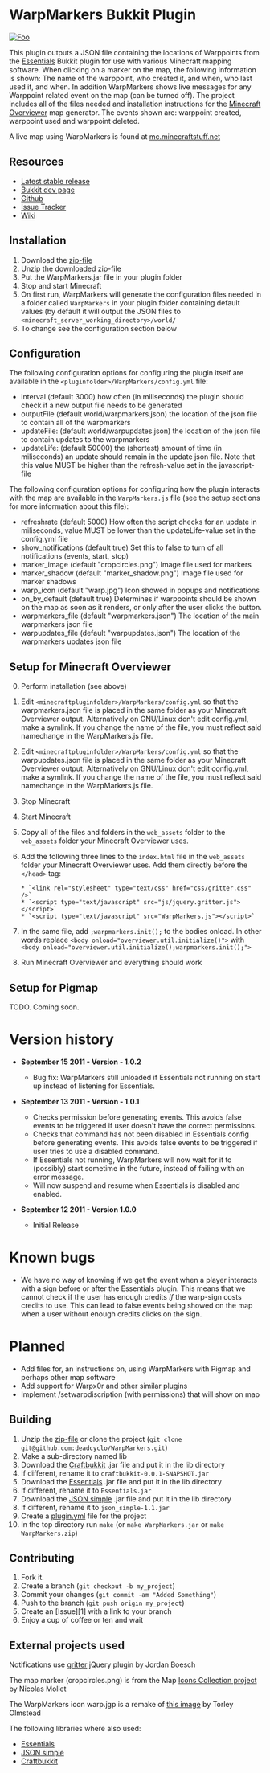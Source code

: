 WarpMarkers Bukkit Plugin
=========================

[![Foo](http://dev.bukkit.org/media/images/34/32/WarpMarkers.png)](http://dev.bukkit.org/server-mods/warpmarkers)

This plugin outputs a JSON file containing the locations of Warppoints from the [Essentials](http://ess.khhq.net/wiki/Main_Page) Bukkit plugin for use with various Minecraft mapping software. When clicking on a marker on the map, the following information is shown: The name of the warppoint, who created it, and when, who last used it, and when. In addition WarpMarkers shows live messages for any Warppoint related event on the map (can be turned off). The project includes all of the files needed and installation instructions for the [Minecraft Overviewer](https://github.com/brownan/Minecraft-Overviewer) map generator. The events shown are: warppoint created, warppoint used and warppoint deleted.

A live map using WarpMarkers is found at [mc.minecraftstuff.net](http://mc.minecraftstuff.net)

Resources
---------

* [Latest stable release](https://github.com/downloads/deadcyclo/WarpMarkers/WarpMarkers-1.0.2.zip)
* [Bukkit dev page](http://dev.bukkit.org/server-mods/warpmarkers/)
* [Github](https://github.com/deadcyclo/WarpMarkers)
* [Issue Tracker](https://github.com/deadcyclo/WarpMarkers/issues)
* [Wiki](https://github.com/deadcyclo/WarpMarkers/wiki)

Installation
------------

1. Download the [zip-file](https://github.com/downloads/deadcyclo/WarpMarkers/WarpMarkers-1.0.2.zip) 
2. Unzip the downloaded zip-file
3. Put the WarpMarkers.jar file in your plugin folder
4. Stop and start Minecraft
5. On first run, WarpMarkers will generate the configuration files needed in a folder called `WarpMarkers` in your plugin folder containing default values (by default it will output the JSON files to `<minecraft_server_working_directory>/world/`
6. To change see the configuration section below

Configuration
-------------

The following configuration options for configuring the plugin itself are available in the `<pluginfolder>/WarpMarkers/config.yml` file:

* interval (default 3000) how often (in miliseconds) the plugin should   check if a new output file needs to be generated
* outputFile (default world/warpmarkers.json) the location of the json file to contain all of the warpmarkers
* updateFile: (default world/warpupdates.json) the location of the json file to contain updates to the warpmarkers
* updateLife: (default 50000) the (shortest) amount of time (in miliseconds) an update should remain in the update json file. Note that this value MUST be higher than the refresh-value set in the javascript-file

The following configuration options for configuring how the plugin interacts with the map are available in the `WarpMarkers.js` file (see the setup sections for more information about this file):

* refreshrate (default 5000) How often the script checks for an update in miliseconds, value MUST be lower than the updateLife-value set in the config.yml file
* show_notifications (default true) Set this to false to turn of all notifications (events, start, stop)
* marker_image (default "cropcircles.png") Image file used for markers 
* marker_shadow (default "marker_shadow.png") Image file used for marker shadows
* warp_icon (default "warp.jpg") Icon showed in popups and notifications
* on_by_default (default true) Determines if warppoints should be shown on the map as soon as it renders, or only after the user clicks the button.
* warpmarkers_file (default "warpmarkers.json") The location of the main warpmarkers json file
* warpupdates_file (default "warpupdates.json") The location of the warpmarkers updates json file

Setup for Minecraft Overviewer
------------------------------

0. Perform installation (see above)
1. Edit `<minecraftpluginfolder>/WarpMarkers/config.yml` so that the warpmarkers.json file is placed in the same folder as your Minecraft Overviewer output. Alternatively on GNU/Linux don't edit config.yml, make a symlink. If you change the name of the file, you must reflect said namechange in the WarpMarkers.js file.
2. Edit `<minecraftpluginfolder>/WarpMarkers/config.yml` so that the warpupdates.json file is placed in the same folder as your Minecraft Overviewer output. Alternatively on GNU/Linux don't edit config.yml, make a symlink. If you change the name of the file, you must reflect said namechange in the WarpMarkers.js file.
3. Stop Minecraft
4. Start Minecraft 
5. Copy all of the files and folders in the `web_assets` folder to the `web_assets` folder your Minecraft Overviewer uses.
6. Add the following three lines to the `index.html` file in the `web_assets` folder your Minecraft Overviewer uses. Add them directly before the `</head>` tag:

       * `<link rel="stylesheet" type="text/css" href="css/gritter.css" />`
       * `<script type="text/javascript" src="js/jquery.gritter.js"></script>`
       * `<script type="text/javascript" src="WarpMarkers.js"></script>`	

7. In the same file, add `;warpmarkers.init();` to the bodies onload. In other words replace `<body onload="overviewer.util.initialize()">` with `<body onload="overviewer.util.initialize();warpmarkers.init();">`
8. Run Minecraft Overviewer and everything should work

Setup for Pigmap
----------------

TODO. Coming soon. 

Version history
===============

* **September 15 2011 - Version - 1.0.2**
    * Bug fix: WarpMarkers still unloaded if Essentials not running on start up instead of listening for Essentials.

* **September 13 2011 - Version - 1.0.1**
    * Checks permission before generating events. This avoids false events to be triggered if user doesn't have the correct permissions.
    * Checks that command has not been disabled in Essentials config before generating events. This avoids false events to be triggered if user tries to use a disabled command.
    * If Essentials not running, WarpMarkers will now wait for it to (possibly) start sometime in the future, instead of failing with an error message.
    * Will now suspend and resume when Essentials is disabled and enabled.

* **September 12 2011 - Version 1.0.0**
    * Initial Release

Known bugs
==========

* We have no way of knowing if we get the event when a player interacts with a sign before or after the Essentials plugin. This means that we cannot check if the user has enough credits *if* the warp-sign costs credits to use. This can lead to false events being showed on the map when a user without enough credits clicks on the sign. 

Planned
=======

* Add files for, an instructions on, using WarpMarkers with Pigmap and perhaps other map software
* Add support for Warpx0r and other similar plugins
* Implement /setwarpdiscription (with permissions) that will show on map

Building
--------

1. Unzip the [zip-file](https://github.com/downloads/deadcyclo/WarpMarkers/WarpMarkers-1.0.2.zip) or clone the project (`git clone git@github.com:deadcyclo/WarpMarkers.git`)
2. Make a sub-directory named lib 
3. Download the [Craftbukkit](http://bukkit.org) .jar file and put it in the lib directory
4. If different, rename it to `craftbukkit-0.0.1-SNAPSHOT.jar`
5. Download the [Essentials](http://ess.khhq.net/wiki/Main_Page) .jar file and put it in the lib directory
6. If different, rename it to `Essentials.jar`
7. Download the [JSON simple](http://code.google.com/p/json-simple/) .jar file and put it in the lib directory
8. If different, rename it to `json_simple-1.1.jar`
9. Create a [plugin.yml](http://wiki.bukkit.org/Plugin_YAML) file for the project
10. In the top directory run `make` (or `make WarpMarkers.jar` or `make WarpMarkers.zip`)

Contributing
------------

1. Fork it.
2. Create a branch (`git checkout -b my_project`)
3. Commit your changes (`git commit -am "Added Something"`)
4. Push to the branch (`git push origin my_project`)
5. Create an [Issue][1] with a link to your branch
6. Enjoy a cup of coffee or ten and wait

External projects used
----------------------

Notifications use [gritter](http://boedesign.com/blog/2009/07/11/growl-for-jquery-gritter) jQuery plugin by Jordan Boesch 

The map marker (cropcircles.png) is from the Map [Icons Collection project](http://mapicons.nicolasmollet.com) by Nicolas Mollet

The WarpMarkers icon warp.jgp is a remake of [this image](http://www.flickr.com/photos/torley/2508514525/in/photostream/) by Torley Olmstead

The following libraries where also used:

* [Essentials](http://ess.khhq.net/wiki/Main_Page)
* [JSON simple](http://code.google.com/p/json-simple/)
* [Craftbukkit](http://bukkit.org)